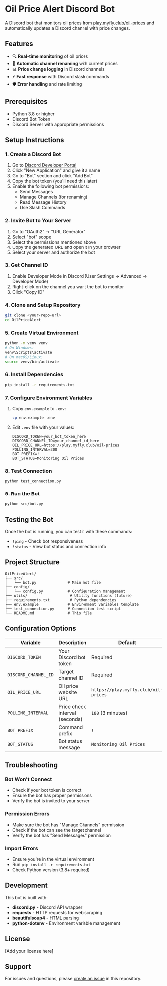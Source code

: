 # Oil Price Alert Discord Bot

A Discord bot that monitors oil prices from [play.myfly.club/oil-prices](https://play.myfly.club/oil-prices) and automatically updates a Discord channel with price changes.

## Features

- 🔍 **Real-time monitoring** of oil prices
- 📝 **Automatic channel renaming** with current prices
- 📊 **Price change logging** in Discord channels
- ⚡ **Fast response** with Discord slash commands
- 🛡️ **Error handling** and rate limiting

## Prerequisites

- Python 3.8 or higher
- Discord Bot Token
- Discord Server with appropriate permissions

## Setup Instructions

### 1. Create a Discord Bot

1. Go to [Discord Developer Portal](https://discord.com/developers/applications)
2. Click "New Application" and give it a name
3. Go to "Bot" section and click "Add Bot"
4. Copy the bot token (you'll need this later)
5. Enable the following bot permissions:
   - Send Messages
   - Manage Channels (for renaming)
   - Read Message History
   - Use Slash Commands

### 2. Invite Bot to Your Server

1. Go to "OAuth2" → "URL Generator"
2. Select "bot" scope
3. Select the permissions mentioned above
4. Copy the generated URL and open it in your browser
5. Select your server and authorize the bot

### 3. Get Channel ID

1. Enable Developer Mode in Discord (User Settings → Advanced → Developer Mode)
2. Right-click on the channel you want the bot to monitor
3. Click "Copy ID"

### 4. Clone and Setup Repository

```bash
git clone <your-repo-url>
cd OilPriceAlert
```

### 5. Create Virtual Environment

```bash
python -m venv venv
# On Windows:
venv\Scripts\activate
# On macOS/Linux:
source venv/bin/activate
```

### 6. Install Dependencies

```bash
pip install -r requirements.txt
```

### 7. Configure Environment Variables

1. Copy `env.example` to `.env`:
   ```bash
   cp env.example .env
   ```

2. Edit `.env` file with your values:
   ```env
   DISCORD_TOKEN=your_bot_token_here
   DISCORD_CHANNEL_ID=your_channel_id_here
   OIL_PRICE_URL=https://play.myfly.club/oil-prices
   POLLING_INTERVAL=300
   BOT_PREFIX=!
   BOT_STATUS=Monitoring Oil Prices
   ```

### 8. Test Connection

```bash
python test_connection.py
```

### 9. Run the Bot

```bash
python src/bot.py
```

## Testing the Bot

Once the bot is running, you can test it with these commands:

- `!ping` - Check bot responsiveness
- `!status` - View bot status and connection info

## Project Structure

```
OilPriceAlert/
├── src/
│   └── bot.py              # Main bot file
├── config/
│   └── config.py           # Configuration management
├── utils/                   # Utility functions (future)
├── requirements.txt         # Python dependencies
├── env.example             # Environment variables template
├── test_connection.py      # Connection test script
└── README.md               # This file
```

## Configuration Options

| Variable | Description | Default |
|----------|-------------|---------|
| `DISCORD_TOKEN` | Your Discord bot token | Required |
| `DISCORD_CHANNEL_ID` | Target channel ID | Required |
| `OIL_PRICE_URL` | Oil price website URL | `https://play.myfly.club/oil-prices` |
| `POLLING_INTERVAL` | Price check interval (seconds) | `180` (3 minutes) |
| `BOT_PREFIX` | Command prefix | `!` |
| `BOT_STATUS` | Bot status message | `Monitoring Oil Prices` |

## Troubleshooting

### Bot Won't Connect
- Check if your bot token is correct
- Ensure the bot has proper permissions
- Verify the bot is invited to your server

### Permission Errors
- Make sure the bot has "Manage Channels" permission
- Check if the bot can see the target channel
- Verify the bot has "Send Messages" permission

### Import Errors
- Ensure you're in the virtual environment
- Run `pip install -r requirements.txt`
- Check Python version (3.8+ required)

## Development

This bot is built with:
- **discord.py** - Discord API wrapper
- **requests** - HTTP requests for web scraping
- **beautifulsoup4** - HTML parsing
- **python-dotenv** - Environment variable management

## License

[Add your license here]

## Support

For issues and questions, please [create an issue](link-to-issues) in this repository.
